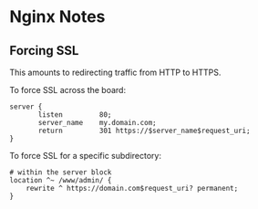 # Nginx Notes

## Forcing SSL

This amounts to redirecting traffic from HTTP to HTTPS.

To force SSL across the board:

```nginx
server {
       listen         80;
       server_name    my.domain.com;
       return         301 https://$server_name$request_uri;
}
```

To force SSL for a specific subdirectory:

```nginx
# within the server block
location ^~ /www/admin/ {
    rewrite ^ https://domain.com$request_uri? permanent;
}
```
